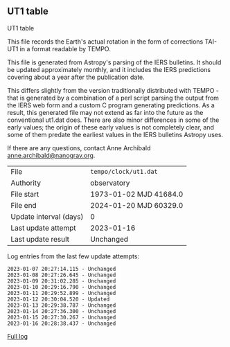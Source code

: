 
## UT1 table

UT1 table

This file records the Earth's actual rotation in the form of
corrections TAI-UT1 in a format readable by TEMPO.

This file is generated from Astropy's parsing of the IERS
bulletins. It should be updated approximately monthly, and it
includes the IERS predictions covering about a year after the
publication date.

This differs slightly from the version traditionally distributed
with TEMPO - that is generated by a combination of a perl script
parsing the output from the IERS web form and a custom C program
generating predictions. As a result, this generated file may not
extend as far into the future as the conventional ut1.dat does.
There are also minor differences in some of the early values; the
origin of these early values is not completely clear, and some of
them predate the earliest values in the IERS bulletins Astropy uses.

If there are any questions, contact Anne Archibald
<anne.archibald@nanograv.org>.

|     |     |
|:--- |:--- |
| File | `tempo/clock/ut1.dat` |
| Authority | observatory |
| File start | 1973-01-02 MJD 41684.0 |
| File end | 2024-01-20 MJD 60329.0 |
| Update interval (days) | 0 |
| Last update attempt | 2023-01-16 |
| Last update result | Unchanged |

Log entries from the last few update attempts:
```
2023-01-07 20:27:14.115 - Unchanged
2023-01-08 20:27:26.645 - Unchanged
2023-01-09 20:31:02.285 - Unchanged
2023-01-10 20:29:16.790 - Unchanged
2023-01-11 20:29:52.899 - Unchanged
2023-01-12 20:30:04.520 - Updated
2023-01-13 20:29:38.787 - Unchanged
2023-01-14 20:27:36.300 - Unchanged
2023-01-15 20:27:30.267 - Unchanged
2023-01-16 20:28:38.437 - Unchanged
```
[Full log](https://raw.githubusercontent.com/ipta/pulsar-clock-corrections/main/log/tempo/clock/ut1.dat.log)
